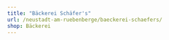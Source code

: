 ```yaml
---
title: "Bäckerei Schäfer's"
url: /neustadt-am-ruebenberge/baeckerei-schaefers/
shop: Bäckerei
---
```

